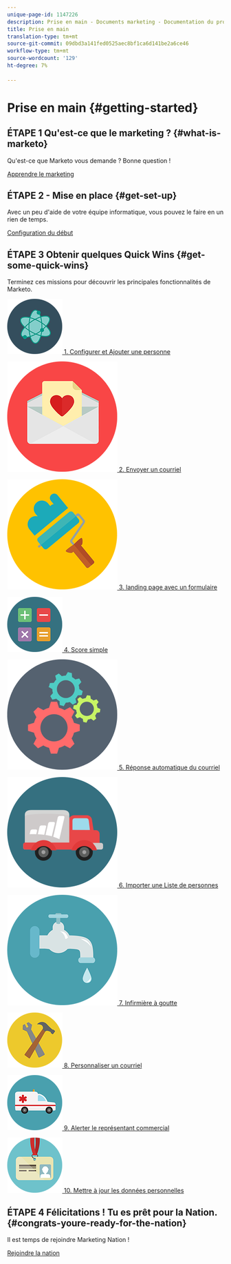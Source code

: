 ```yaml
---
unique-page-id: 1147226
description: Prise en main - Documents marketing - Documentation du produit
title: Prise en main
translation-type: tm+mt
source-git-commit: 09dbd3a141fed0525aec8bf1ca6d141be2a6ce46
workflow-type: tm+mt
source-wordcount: '129'
ht-degree: 7%

---
```



# Prise en main {#getting-started}

## ÉTAPE 1 Qu&#39;est-ce que le marketing ? {#what-is-marketo}

Qu&#39;est-ce que Marketo vous demande ? Bonne question !

[Apprendre le marketing](getting-started/what-is-marketo.md)

## ÉTAPE 2 - Mise en place {#get-set-up}

Avec un peu d&#39;aide de votre équipe informatique, vous pouvez le faire en un rien de temps.

[Configuration du début](getting-started/setup-steps.md)

## ÉTAPE 3 Obtenir quelques Quick Wins {#get-some-quick-wins}

Terminez ces missions pour découvrir les principales fonctionnalités de Marketo.

[![](assets/education-science-12.png)  1. Configurer et Ajouter une personne](https://docs.marketo.com/pages/viewpage.action?pageId=2359351)

[![](assets/valentine-day-10.png)  2. Envoyer un courriel](getting-started/quick-wins/send-an-email.md)

[![](assets/graphic-design-tools-19.png)  3. landing page avec un formulaire](getting-started/quick-wins/landing-page-with-a-form.md)

[![](assets/office-31.png)  4. Score simple](getting-started/quick-wins/simple-scoring.md)

[![](assets/technology-08.png)  5. Réponse automatique du courriel](getting-started/quick-wins/email-auto-response.md)

[![](assets/shopping-27.png)  6. Importer une Liste de personnes](getting-started/quick-wins/import-a-list-of-people.md)

[![](assets/ecology-14.png)  7. Infirmière à goutte](getting-started/quick-wins/drip-drip-nurture.md)

[![](assets/seo-44.png)  8. Personnaliser un courriel](getting-started/quick-wins/personalize-an-email.md)

[![](assets/medical-16.png)  9. Alerter le représentant commercial](getting-started/quick-wins/alert-the-sales-rep.md)

[![](assets/office-23.png)  10. Mettre à jour les données personnelles](getting-started/quick-wins/update-person-data.md)

## ÉTAPE 4 Félicitations ! Tu es prêt pour la Nation.  {#congrats-youre-ready-for-the-nation}

Il est temps de rejoindre Marketing Nation !

[Rejoindre la nation](https://nation.marketo.com)
